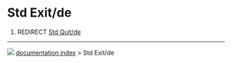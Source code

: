 # Std Exit/de
1.  REDIRECT [Std Quit/de](Std_Quit/de.md)



---
![](images/Right_arrow.png) [documentation index](../README.md) > Std Exit/de
